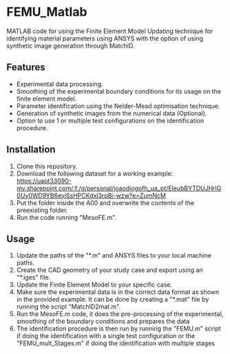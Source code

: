 # FEMU_Matlab
MATLAB code for using the Finite Element Model Updating technique for identifying material parameters using ANSYS with the option of using synthetic image generation through MatchID.

## Features
- Experimental data processing.
- Smoothing of the experimental boundary conditions for its usage on the finite element model.
- Parameter identification using the Nelder-Mead optimisation technique.
- Generation of synthetic images from the numerical data (Optional).
- Option to use 1 or multiple test configurations on the identification procedure.

## Installation

1. Clone this repository.
2. Download the following dataset for a working example: https://uapt33090-my.sharepoint.com/:f:/g/personal/joaodiogofh_ua_pt/EleubBYTDUJHrlG0Uy0WD9YB6eyiSsHPCKdxl3rpBi-wzw?e=ZumNcM
3. Put the folder inside the A00 and overwrite the contents of the preexisting folder.
4. Run the code running "MesoFE.m".

## Usage
1. Update the paths of the "*.m" and ANSYS files to your local machine paths.
2. Create the CAD geometry of your study case and export using an "*.iges" file.
3. Update the Finite Element Model to your specific case.
4. Make sure the experimental data is in the correct data format as shown in the provided example. It can be done by creating a "*.mat" file by running the script "MatchID2mat.m".
5. Run the MesoFE.m code, it does the pre-processing of the experimental, smoothing of the boundary conditions and prepares the data 
6. The identification procedure is then run by running the "FEMU.m" script if doing the identification with a single test configuration or the "FEMU_mult_Stages.m" if doing the identification with multiple stages
